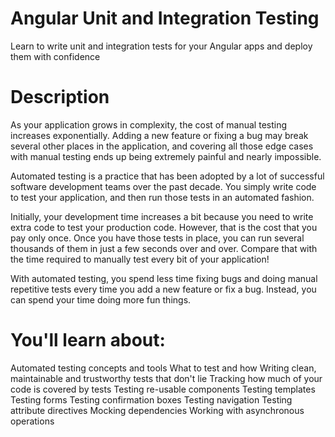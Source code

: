 # Angular Unit and Integration Testing
Learn to write unit and integration tests for your Angular apps and deploy them with confidence

# Description
As your application grows in complexity, the cost of manual testing increases exponentially. Adding a new feature or fixing a bug may break several other places in the application, and covering all those edge cases with manual testing ends up being extremely painful and nearly impossible.

Automated testing is a practice that has been adopted by a lot of successful software development teams over the past decade. You simply write code to test your application, and then run those tests in an automated fashion.

Initially, your development time increases a bit because you need to write extra code to test your production code. However, that is the cost that you pay only once. Once you have those tests in place, you can run several thousands of them in just a few seconds over and over. Compare that with the time required to manually test every bit of your application!

With automated testing, you spend less time fixing bugs and doing manual repetitive tests every time you add a new feature or fix a bug. Instead, you can spend your time doing more fun things.

# You'll learn about:
Automated testing concepts and tools
What to test and how
Writing clean, maintainable and trustworthy tests that don't lie
Tracking how much of your code is covered by tests
Testing re-usable components
Testing templates
Testing forms
Testing confirmation boxes
Testing navigation
Testing attribute directives
Mocking dependencies
Working with asynchronous operations
